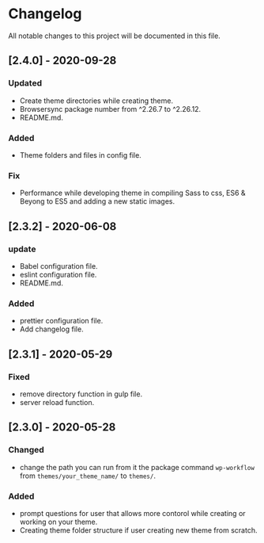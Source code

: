 # Changelog

All notable changes to this project will be documented in this file.

## [2.4.0] - 2020-09-28

### Updated

- Create theme directories while creating theme.
- Browsersync package number from ^2.26.7 to ^2.26.12.
- README.md.

### Added

- Theme folders and files in config file.

### Fix

- Performance while developing theme in compiling Sass to css, ES6 & Beyong to ES5 and adding a new static images.

## [2.3.2] - 2020-06-08

### update

- Babel configuration file.
- eslint configuration file.
- README.md.

### Added

- prettier configuration file.
- Add changelog file.

## [2.3.1] - 2020-05-29

### Fixed

- remove directory function in gulp file.
- server reload function.

## [2.3.0] - 2020-05-28

### Changed

- change the path you can run from it the package command `wp-workflow` from `themes/your_theme_name/` to `themes/`.

### Added

- prompt questions for user that allows more contorol while creating or working on your theme.
- Creating theme folder structure if user creating new theme from scratch.
